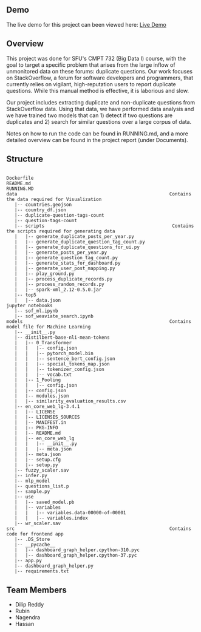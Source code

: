 ## Demo

The live demo for this project can been viewed here: 
<a target="_blank" href="http://ec2-52-38-79-150.us-west-2.compute.amazonaws.com:8501/" >Live Demo</a>

## Overview

This project was done for SFU's CMPT 732 (Big Data I) course, with the goal to target a specific problem
that arises from the large inflow of unmonitored data on these forums: duplicate questions. Our work focuses
on StackOverflow, a forum for software developers and programmers, that currently relies on vigilant,
high-reputation users to report duplicate questions. While this manual method is effective, it is laborious and
slow.

Our project includes extracting duplicate and non-duplicate questions from StackOverflow data. Using
that data, we have performed data analysis and we have trained two models that can 1) detect if two
questions are duplicates and 2) search for similar questions over a large corpus of data.

Notes on how to run the code can be found in RUNNING.md, and a more detailed overview can be found in the project report (under Documents).

## Structure
```

Dockerfile
README.md
RUNNING.MD
data                                                        Contains the data required for Visualization
   |-- countries.geojson
   |-- country_df.json
   |-- duplicate-question-tags-count
   |-- question-tags-count
   |-- scripts                                               Contains the scripts required for generating data
   |   |-- generate_duplicate_posts_per_year.py
   |   |-- generate_duplicate_question_tag_count.py
   |   |-- generate_duplicate_questions_for_ui.py
   |   |-- generate_posts_per_year.py
   |   |-- generate_question_tag_count.py
   |   |-- generate_stats_for_dashboard.py
   |   |-- generate_user_post_mapping.py
   |   |-- play_ground.py
   |   |-- process_duplicate_records.py
   |   |-- process_random_records.py
   |   |-- spark-xml_2.12-0.5.0.jar
   |-- top5
   |   |-- data.json
jupyter notebooks
   |-- sof_ml.ipynb
   |-- sof_weaviate_search.ipynb
models                                                      Contains model file for Machine Learning               
   |-- __init__.py
   |-- distilbert-base-nli-mean-tokens
   |   |-- 0_Transformer
   |   |   |-- config.json
   |   |   |-- pytorch_model.bin
   |   |   |-- sentence_bert_config.json
   |   |   |-- special_tokens_map.json
   |   |   |-- tokenizer_config.json
   |   |   |-- vocab.txt
   |   |-- 1_Pooling
   |   |   |-- config.json
   |   |-- config.json
   |   |-- modules.json
   |   |-- similarity_evaluation_results.csv
   |-- en_core_web_lg-3.4.1
   |   |-- LICENSE
   |   |-- LICENSES_SOURCES
   |   |-- MANIFEST.in
   |   |-- PKG-INFO
   |   |-- README.md
   |   |-- en_core_web_lg
   |   |   |-- __init__.py
   |   |   |-- meta.json
   |   |-- meta.json
   |   |-- setup.cfg
   |   |-- setup.py
   |-- fuzzy_scaler.sav
   |-- infer.py
   |-- mlp_model
   |-- questions_list.p
   |-- sample.py
   |-- use
   |   |-- saved_model.pb
   |   |-- variables
   |   |   |-- variables.data-00000-of-00001
   |   |   |-- variables.index
   |-- wr_scaler.sav
src                                                         Contains code for frontend app
   |-- .DS_Store
   |-- __pycache__
   |   |-- dashboard_graph_helper.cpython-310.pyc
   |   |-- dashboard_graph_helper.cpython-37.pyc
   |-- app.py
   |-- dashboard_graph_helper.py
   |-- requirements.txt
```
## Team Members

- Dilip Reddy
- Rubin
- Nagendra
- Hassan
